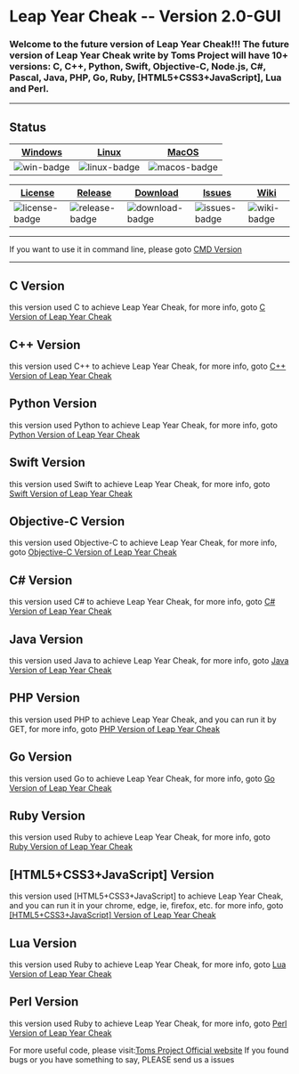 #  Leap Year Cheak -- Version 2.0-GUI

### Welcome to the future version of Leap Year Cheak!!! The future version of Leap Year Cheak write by Toms Project will have 10+ versions: C, C++, Python, Swift, Objective-C, Node.js, C#, Pascal, Java, PHP, Go, Ruby, [HTML5+CSS3+JavaScript], Lua and Perl.
---
## Status
| [Windows][win-link]| [Linux][Linux-link]|[MacOS][macos-link]|
|---------------|---------------|-----------------|
| ![win-badge]  | ![linux-badge]      | ![macos-badge]   |


|[License][license-link]| [Release][release-link]|[Download][download-link]|[Issues][issues-link]|[Wiki][wiki-links]|
|-----------------|-----------------|-----------------|-----------------|-----------------|
|![license-badge] |![release-badge] | ![download-badge]|![issues-badge]|![wiki-badge]|

[win-link]: https://github.com/ytmo/LeapYearCheak/tree/master/Cpp/Build/Windows
[win-badge]: https://github.com/ytmo/LeapYearCheak/workflows/Windows%20build/badge.svg

[linux-link]: https://github.com/ytmo/LeapYearCheak/tree/master/Cpp/Build/Linux
[linux-badge]: https://github.com/ytmo/LeapYearCheak/workflows/Linux%20build/badge.svg

[macos-link]: https://github.com/ytmo/LeapYearCheak/tree/master/Cpp/Build/MacOS
[macos-badge]: https://github.com/ytmo/LeapYearCheak/workflows/MacOS%20build/badge.svg

[release-link]: https://github.com/ytmo/LeapYearCheak/releases
[release-badge]: https://img.shields.io/github/v/release/ytmo/LeapYearCheak.svg

[download-link]: https://github.com/ytmo/LeapYearCheak/releases/latest
[download-badge]: https://img.shields.io/github/downloads/ytmo/LeapYearCheak/total.svg

[license-link]: https://github.com/ytmo/LeapYearCheak/blob/master/LICENSE
[license-badge]: https://img.shields.io/badge/license-MIT-blue.svg

[issues-link]: https://github.com/ytmo/LeapYearCheak/issues
[issues-badge]: https://img.shields.io/badge/github-issues-red.svg

[wiki-links]: https://github.com/ytmo/LeapYearCheak/wiki
[wiki-badge]: https://img.shields.io/badge/github-wiki-181717.svg
---
If you want to use it in command line, please goto [CMD Version](https://github.com/ytmo/LeapYearCheak/tree/cmd)

---

## C Version
this version used C to achieve Leap Year Cheak, for more info, goto [C Version of Leap Year Cheak](./C/)

## C++ Version
this version used C++ to achieve Leap Year Cheak, for more info, goto [C++ Version of Leap Year Cheak](./Cpp/)

## Python Version
this version used Python to achieve Leap Year Cheak, for more info, goto [Python Version of Leap Year Cheak](./Python/)

## Swift Version
this version used Swift to achieve Leap Year Cheak, for more info, goto [Swift Version of Leap Year Cheak](./Swift/)

## Objective-C Version
this version used Objective-C to achieve Leap Year Cheak, for more info, goto [Objective-C Version of Leap Year Cheak](./Objective-C/)

## C# Version
this version used C# to achieve Leap Year Cheak, for more info, goto [C# Version of Leap Year Cheak](./CHash/)

## Java Version
this version used Java to achieve Leap Year Cheak, for more info, goto [Java Version of Leap Year Cheak](./Java/)

## PHP Version
this version used PHP to achieve Leap Year Cheak, and you can run it by GET, for more info, goto [PHP Version of Leap Year Cheak](./PHP/)

## Go Version
this version used Go to achieve Leap Year Cheak, for more info, goto [Go Version of Leap Year Cheak](./Go/)

## Ruby Version
this version used Ruby to achieve Leap Year Cheak, for more info, goto [Ruby Version of Leap Year Cheak](./Ruby/)

## [HTML5+CSS3+JavaScript] Version
this version used [HTML5+CSS3+JavaScript] to achieve Leap Year Cheak, and you can run it in your chrome, edge, ie, firefox, etc. for more info, goto [[HTML5+CSS3+JavaScript] Version of Leap Year Cheak](./HTML5/)

## Lua Version
this version used Ruby to achieve Leap Year Cheak, for more info, goto [Lua Version of Leap Year Cheak](./Lua/)

## Perl Version
this version used Ruby to achieve Leap Year Cheak, for more info, goto [Perl Version of Leap Year Cheak](./Perl/)

For more useful code, please visit:[Toms Project Official website](http://www.projectoms.com)
If you found bugs or you have something to say, PLEASE send us a issues
